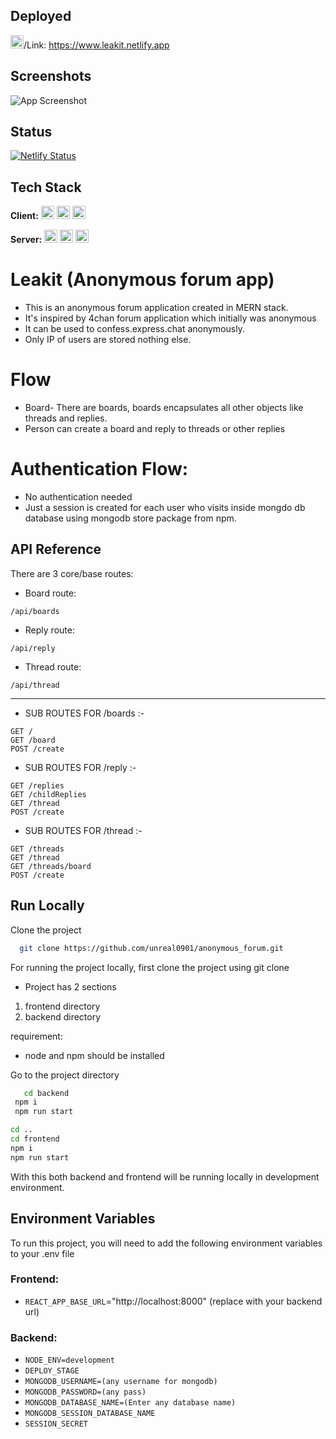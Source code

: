 ## Deployed

<a href="https://reactjs.org/" title="React"><img src="https://drive.google.com/uc?export=view&id=154DyzBtGMP4PjB_6h6zBQUMlUOJoZexG" alt="React" width="21px" height="21px"></a>/Link: https://www.leakit.netlify.app

## Screenshots

![App Screenshot](https://drive.google.com/uc?export=view&id=1152Y8LbEatcQ_qr557lunyxjwleH9AFw)

## Status

[![Netlify Status](https://api.netlify.com/api/v1/badges/7af3bb67-2e3f-4d2d-ad0c-a29c43b1a12b/deploy-status)](https://app.netlify.com/sites/leakit/deploys)

## Tech Stack

**Client:** <a href="https://reactjs.org/" title="React"><img src="https://github.com/get-icon/geticon/raw/master/icons/react.svg" alt="React" width="21px" height="21px"></a>
<a href="https://redux.js.org/" title="Redux"><img src="https://github.com/get-icon/geticon/raw/master/icons/redux.svg" alt="Redux" width="21px" height="21px"></a>
<a href="https://tailwindcss.com/" title="Tailwind CSS"><img src="https://github.com/get-icon/geticon/raw/master/icons/tailwindcss-icon.svg" alt="Tailwind CSS" width="21px" height="21px"></a>

**Server:** <a href="https://nodejs.org/" title="Node.js"><img src="https://github.com/get-icon/geticon/raw/master/icons/nodejs-icon.svg" alt="Node.js" width="21px" height="21px"></a>
<a href="https://expressjs.com/" title="Express"><img src="https://github.com/get-icon/geticon/raw/master/icons/express.svg" alt="Express" width="21px" height="21px"></a>
<a href="https://mongodb.com/" title="Mongoose"><img src="https://github.com/get-icon/geticon/raw/master/icons/mongodb.svg" alt="Mongodb" width="21px" height="21px"></a>

# Leakit (Anonymous forum app)

- This is an anonymous forum application created in MERN stack.
- It's inspired by 4chan forum application which initially was anonymous
- It can be used to confess.express.chat anonymously.
- Only IP of users are stored nothing else.

# Flow

- Board- There are boards, boards encapsulates all other objects like threads and replies.
- Person can create a board and reply to threads or other replies

# Authentication Flow:

- No authentication needed
- Just a session is created for each user who visits inside mongdo db database using mongodb store package from npm.

## API Reference

There are 3 core/base routes:

- Board route:

```http
/api/boards
```

- Reply route:

```http
/api/reply
```

- Thread route:

```http
/api/thread
```

---

- SUB ROUTES FOR /boards :-

```http
GET /
GET /board
POST /create
```

- SUB ROUTES FOR /reply :-

```http
GET /replies
GET /childReplies
GET /thread
POST /create
```

- SUB ROUTES FOR /thread :-

```http
GET /threads
GET /thread
GET /threads/board
POST /create
```

## Run Locally

Clone the project

```bash
  git clone https://github.com/unreal0901/anonymous_forum.git
```

For running the project locally,
first clone the project using git clone

- Project has 2 sections

1. frontend directory
2. backend directory

requirement:

- node and npm should be installed

Go to the project directory

```bash
   cd backend
 npm i
 npm run start

cd ..
cd frontend
npm i
npm run start
```

With this both backend and frontend will be running locally in development environment.

## Environment Variables

To run this project, you will need to add the following environment variables to your .env file

### Frontend:

- `REACT_APP_BASE_URL`="http://localhost:8000" (replace with your backend url)

### Backend:

- `NODE_ENV=development`
- `DEPLOY_STAGE`
- `MONGODB_USERNAME=(any username for mongodb)`
- `MONGODB_PASSWORD=(any pass)`
- `MONGODB_DATABASE_NAME=(Enter any database name)`
- `MONGODB_SESSION_DATABASE_NAME`
- `SESSION_SECRET`
